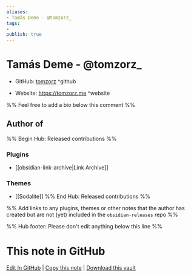 ```yaml
---
aliases:
- Tamás Deme - @tomzorz_
tags:
- 
publish: true
---
```


# Tamás Deme - @tomzorz_

- GitHub: [tomzorz](https://github.com/tomzorz/) ^github
<!-- - Discord: `@` ^discord-->
- Website: <https://tomzorz.me> ^website
<!-- - [[Publish sites|Publish site]]: ^publish-->

%% Feel free to add a bio below this comment %%


## Author of

%% Begin Hub: Released contributions %%
### Plugins
- [[obsidian-link-archive|Link Archive]]

### Themes
- [[Sodalite]]
%% End Hub: Released contributions %%

%% Add links to any plugins, themes or other notes that the author has created but are not (yet) included in the `obsidian-releases` repo %%

<!--
### Unlisted plugins
-->

<!--
### Others

- 
-->

<!--
## Sponsor this author

- [[GitHub sponsors]]: [Sponsor @tomzorz on GitHub Sponsors](https://github.com/sponsors/tomzorz) ^github-sponsor
- [[Buy me a coffee]]: ^buy-me-a-coffee
- [[PayPal]]: ^paypal
- [[Patreon]]: ^patreon

-->

<!--
## Follow this author

- [[YouTube Channels|On YouTube]]: ^youtube
- Twitter: ^twitter
- ...
-->

%% Hub footer: Please don't edit anything below this line %%

# This note in GitHub

<span class="git-footer">[Edit In GitHub](https://github.dev/obsidian-community/obsidian-hub/blob/main/01%20-%20Community/People/tomzorz.md "git-hub-edit-note") | [Copy this note](https://raw.githubusercontent.com/obsidian-community/obsidian-hub/main/01%20-%20Community/People/tomzorz.md "git-hub-copy-note") | [Download this vault](https://github.com/obsidian-community/obsidian-hub/archive/refs/heads/main.zip "git-hub-download-vault") </span>
